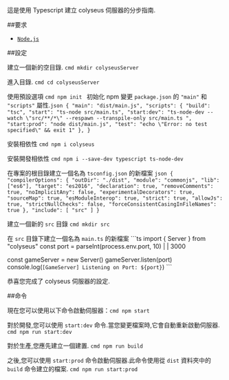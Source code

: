 這是使用 Typescript 建立 colyseus 伺服器的分步指南.

\##要求

- [`Node.js`](https://nodejs.org/)

\##設定

建立一個新的空目錄. ```cmd mkdir colyseusServer ```

進入目錄. ```cmd cd colyseusServer ```

使用預設選項 ```cmd npm init ``` 初始化 npm 變更 `package.json` 的 `"main"` 和 `"scripts"` 屬性.```json { "main": "dist/main.js", "scripts": { "build": "tsc", "start": "ts-node src/main.ts", "start:dev": "ts-node-dev --watch \"src/**/*\" --respawn --transpile-only src/main.ts ", "start:prod": "node dist/main.js", "test": "echo \"Error: no test specified\" && exit 1" }, } ```

安裝相依性 ```cmd npm i colyseus ```

安裝開發相依性 ```cmd npm i --save-dev typescript ts-node-dev ```

在專案的根目錄建立一個名為 `tsconfig.json` 的新檔案 ```json { "compilerOptions": { "outDir": "./dist", "module": "commonjs", "lib": ["es6"], "target": "es2016", "declaration": true, "removeComments": true, "noImplicitAny": false, "experimentalDecorators": true, "sourceMap": true, "esModuleInterop": true, "strict": true, "allowJs": true, "strictNullChecks": false, "forceConsistentCasingInFileNames": true }, "include": [ "src" ] } ```

建立一個新的 ` src ` 目錄 ``` cmd mkdir src ```

在 `src` 目錄下建立一個名為 `main.ts` 的新檔案 ```ts import { Server } from "colyseus" const port = parseInt(process.env.port, 10) | | 3000

const gameServer = new Server() gameServer.listen(port) console.log(`[GameServer] Listening on Port: ${port}`) ```

恭喜您完成了 colyseus 伺服器的設定.

\##命令

現在您可以使用以下命令啟動伺服器：```cmd npm start ```

對於開發,您可以使用 `start:dev` 命令.當您變更檔案時,它會自動重新啟動伺服器. ```cmd npm run start:dev ```

對於生產,您應先建立一個建置. ```cmd npm run build ```

之後,您可以使用 `start:prod` 命令啟動伺服器.此命令使用從 `dist` 資料夾中的 `build` 命令建立的檔案. ```cmd npm run start:prod ```
